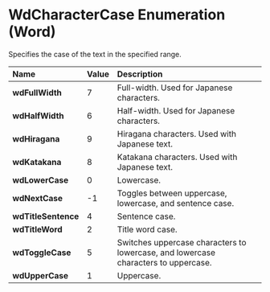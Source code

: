 
# WdCharacterCase Enumeration (Word)

Specifies the case of the text in the specified range.



|**Name**|**Value**|**Description**|
|:-----|:-----|:-----|
|**wdFullWidth**|7|Full-width. Used for Japanese characters.|
|**wdHalfWidth**|6|Half-width. Used for Japanese characters.|
|**wdHiragana**|9|Hiragana characters. Used with Japanese text.|
|**wdKatakana**|8|Katakana characters. Used with Japanese text.|
|**wdLowerCase**|0|Lowercase.|
|**wdNextCase**|-1|Toggles between uppercase, lowercase, and sentence case.|
|**wdTitleSentence**|4|Sentence case.|
|**wdTitleWord**|2|Title word case.|
|**wdToggleCase**|5|Switches uppercase characters to lowercase, and lowercase characters to uppercase.|
|**wdUpperCase**|1|Uppercase.|

